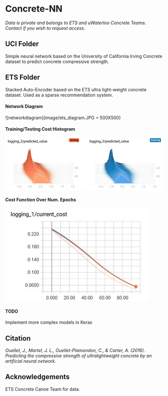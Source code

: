 # Concrete-NN
*Data is private and belongs to ETS and uWaterloo Concrete Teams. Contact if you wish to request access.*
## UCI Folder
Simple neural network based on the University of California Irving Concrete dataset to predict concrete compressive strength.
## ETS Folder
Stacked Auto-Encoder based on the ETS ultra light-weight concrete dataset. Used as a sparse recommendation system.

#### Network Diagram
![networkdiagram](image/ets_diagram.JPG = 500X500)

#### Training/Testing Cost Histogram
![histogram](image/ets_histogram.JPG)

#### Cost Function Over Num. Epochs
![scalars](image/ets_scalars.JPG)

#### TODO
Implement more complex models in Keras

## Citation
*Ouellet, J., Martel, J. L., Ouellet-Plamondon, C., & Carter, A. (2016). Predicting the compressive strength of ultralightweight concrete by an artificial neural network.*

## Acknowledgements
ETS Concrete Canoe Team for data.
